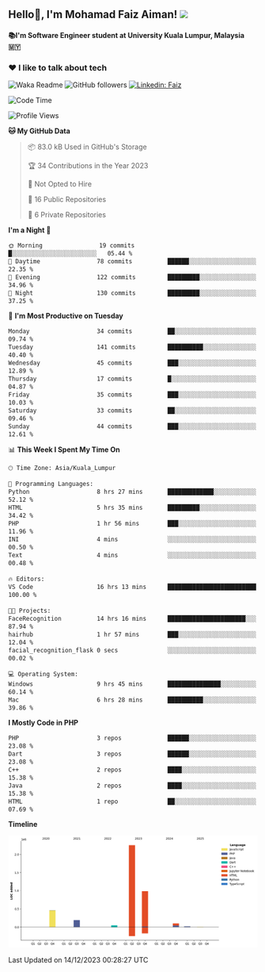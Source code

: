 <h2> Hello👋, I'm Mohamad Faiz Aiman! <img src="https://media.giphy.com/media/12oufCB0MyZ1Go/giphy.gif" width="50"></h2>

#### 📚I'm Software Engineer student at University Kuala Lumpur, Malaysia 🇲🇾
###  ❤️ I like to talk about tech 


![Waka Readme](https://github.com/anmol098/anmol098/workflows/Waka%20Readme/badge.svg)
![GitHub followers](https://img.shields.io/github/followers/faizaiman?label=Follow&style=social)
[![Linkedin: Faiz](https://img.shields.io/badge/-Faiz-blue?style=flat-square&logo=Linkedin&logoColor=white&link=https://www.linkedin.com/in/mohamad-faiz-aiman-623747192/)](https://www.linkedin.com/in/mohamad-faiz-aiman-623747192/)

<!--START_SECTION:waka-->
![Code Time](http://img.shields.io/badge/Code%20Time-198%20hrs%2053%20mins-blue)

![Profile Views](http://img.shields.io/badge/Profile%20Views-5-blue)

**🐱 My GitHub Data** 

> 📦 83.0 kB Used in GitHub's Storage 
 > 
> 🏆 34 Contributions in the Year 2023
 > 
> 🚫 Not Opted to Hire
 > 
> 📜 16 Public Repositories 
 > 
> 🔑 6 Private Repositories 
 > 
**I'm a Night 🦉** 

```text
🌞 Morning                19 commits          █░░░░░░░░░░░░░░░░░░░░░░░░   05.44 % 
🌆 Daytime                78 commits          ██████░░░░░░░░░░░░░░░░░░░   22.35 % 
🌃 Evening                122 commits         █████████░░░░░░░░░░░░░░░░   34.96 % 
🌙 Night                  130 commits         █████████░░░░░░░░░░░░░░░░   37.25 % 
```
📅 **I'm Most Productive on Tuesday** 

```text
Monday                   34 commits          ██░░░░░░░░░░░░░░░░░░░░░░░   09.74 % 
Tuesday                  141 commits         ██████████░░░░░░░░░░░░░░░   40.40 % 
Wednesday                45 commits          ███░░░░░░░░░░░░░░░░░░░░░░   12.89 % 
Thursday                 17 commits          █░░░░░░░░░░░░░░░░░░░░░░░░   04.87 % 
Friday                   35 commits          ███░░░░░░░░░░░░░░░░░░░░░░   10.03 % 
Saturday                 33 commits          ██░░░░░░░░░░░░░░░░░░░░░░░   09.46 % 
Sunday                   44 commits          ███░░░░░░░░░░░░░░░░░░░░░░   12.61 % 
```


📊 **This Week I Spent My Time On** 

```text
🕑︎ Time Zone: Asia/Kuala_Lumpur

💬 Programming Languages: 
Python                   8 hrs 27 mins       █████████████░░░░░░░░░░░░   52.12 % 
HTML                     5 hrs 35 mins       █████████░░░░░░░░░░░░░░░░   34.42 % 
PHP                      1 hr 56 mins        ███░░░░░░░░░░░░░░░░░░░░░░   11.96 % 
INI                      4 mins              ░░░░░░░░░░░░░░░░░░░░░░░░░   00.50 % 
Text                     4 mins              ░░░░░░░░░░░░░░░░░░░░░░░░░   00.48 % 

🔥 Editors: 
VS Code                  16 hrs 13 mins      █████████████████████████   100.00 % 

🐱‍💻 Projects: 
FaceRecognition          14 hrs 16 mins      ██████████████████████░░░   87.94 % 
hairhub                  1 hr 57 mins        ███░░░░░░░░░░░░░░░░░░░░░░   12.04 % 
facial_recognition_flask 0 secs              ░░░░░░░░░░░░░░░░░░░░░░░░░   00.02 % 

💻 Operating System: 
Windows                  9 hrs 45 mins       ███████████████░░░░░░░░░░   60.14 % 
Mac                      6 hrs 28 mins       ██████████░░░░░░░░░░░░░░░   39.86 % 
```

**I Mostly Code in PHP** 

```text
PHP                      3 repos             ██████░░░░░░░░░░░░░░░░░░░   23.08 % 
Dart                     3 repos             ██████░░░░░░░░░░░░░░░░░░░   23.08 % 
C++                      2 repos             ████░░░░░░░░░░░░░░░░░░░░░   15.38 % 
Java                     2 repos             ████░░░░░░░░░░░░░░░░░░░░░   15.38 % 
HTML                     1 repo              ██░░░░░░░░░░░░░░░░░░░░░░░   07.69 % 
```



**Timeline**

![Lines of Code chart](https://raw.githubusercontent.com/faizaiman/faizaiman/main/assets/bar_graph.png)


 Last Updated on 14/12/2023 00:28:27 UTC
<!--END_SECTION:waka-->
